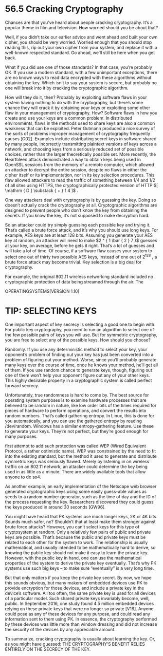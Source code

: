 # 56.5 Cracking Cryptography  

Chances are that you’ve heard about people cracking cryptography. It’s a popular theme in film and television. How worried should you be about that?  

Well, if you didn’t take our earlier advice and went ahead and built your own cipher, you should be very worried. Worried enough that you should stop reading this, rip out your own cipher from your system, and replace it with a well-known respected standard. Go ahead, we’ll still be here when you get back.  

What if you did use one of those standards? In that case, you’re probably OK. If you use a modern standard, with a few unimportant exceptions, there are no known ways to read data encrypted with these algorithms without obtaining the key. Which isn’t to say your system is secure, but probably no one will break into it by cracking the cryptographic algorithm.  

How will they do it, then? Probably by exploiting software flaws in your system having nothing to do with the cryptography, but there’s some chance they will crack it by obtaining your keys or exploiting some other flaw in your management of cryptography. How? Software flaws in how you create and use your keys are a common problem. In distributed environments, flaws in the methods used to share keys are also a common weakness that can be exploited. Peter Gutmann produced a nice survey of the sorts of problems improper management of cryptography frequently causes [G02]. Examples include distributing secret keys in software shared by many people, incorrectly transmitting plaintext versions of keys across a network, and choosing keys from a seriously reduced set of possible choices, rather than the larger theoretically possible set. More recently, the Heartbleed attack demonstrated a way to obtain keys being used in OpenSSL sessions from the memory of a remote computer, which allowed an attacker to decrypt the entire session, despite no flaws in either the cipher itself or its implementation, nor in its key selection procedures. This flaw allowed attackers to read the traffic of something between 1/4 and $1 / 2$ of all sites using HTTPS, the cryptographically protected version of HTTP $[ \mathrm { D } \substack { + } 1 4 ]$ .  

One way attackers deal with cryptography is by guessing the key. Doing so doesn’t actually crack the cryptography at all. Cryptographic algorithms are designed to prevent people who don’t know the key from obtaining the secrets. If you know the key, it’s not supposed to make decryption hard.  

So an attacker could try simply guessing each possible key and trying it. That’s called a brute force attack, and it’s why you should use long keys. For example, AES keys are at least 128 bits. Assuming you generate your AES key at random, an attacker will need to make $2 ^ { 1 \bar { 2 } 7 }$ guesses at your key, on average, before he gets it right. That’s a lot of guesses and will take a lot of time. Of course, if a software flaw causes your system to select one out of thirty two possible AES keys, instead of one out of $2 ^ { 1 2 8 }$ , a brute force attack may become trivial. Key selection is a big deal for cryptography.  

For example, the original 802.11 wireless networking standard included no cryptographic protection of data being streamed through the air. The  

OPERATINGSYSTEMS[VERSION 1.10]  

# TIP: SELECTING KEYS  

One important aspect of key secrecy is selecting a good one to begin with. For public key cryptography, you need to run an algorithm to select one of the few possible pairs of keys you will use. But for symmetric cryptography, you are free to select any of the possible keys. How should you choose?  

Randomly. If you use any deterministic method to select your key, your opponent’s problem of finding out your key has just been converted into a problem of figuring out your method. Worse, since you’ll probably generate many keys over the course of time, once he knows your method, he’ll get all of them. If you use random chance to generate keys, though, figuring out one of them won’t help your opponent figure out any of your other keys. This highly desirable property in a cryptographic system is called perfect forward secrecy.  

Unfortunately, true randomness is hard to come by. The best source for operating system purposes is to examine hardware processes that are believed to be random in nature, like low order bits of the times required for pieces of hardware to perform operations, and convert the results into random numbers. That’s called gathering entropy. In Linux, this is done for you automatically, and you can use the gathered entropy by reading /dev/random. Windows has a similar entropy-gathering feature. Use these to generate your keys. They’re not perfect, but they’re good enough for many purposes.  

first attempt to add such protection was called WEP (Wired Equivalent Protocol, a rather optimistic name). WEP was constrained by the need to fit into the existing standard, but the method it used to generate and distribute symmetric keys was seriously flawed. Merely by listening in on wireless traffic on an 802.11 network, an attacker could determine the key being used in as little as a minute. There are widely available tools that allow anyone to do so4.  

As another example, an early implementation of the Netscape web browser generated cryptographic keys using some easily guess-able values as seeds to a random number generator, such as the time of day and the ID of the process requesting the key. Researchers discovered they could guess the keys produced in around 30 seconds [GW96].  

You might have heard that PK systems use much longer keys, 2K or 4K bits. Sounds much safer, no? Shouldn’t that at least make them stronger against brute force attacks? However, you can’t select keys for this type of cryptosystem at random. Only a relatively few pairs of public and private keys are possible. That’s because the public and private keys must be related to each other for the system to work. The relationship is usually mathematical, and usually intended to be mathematically hard to derive, so knowing the public key should not make it easy to learn the private key. However, with the public key in hand, one can use the mathematical properties of the system to derive the private key eventually. That’s why PK systems use such big keys – to make sure “eventually” is a very long time.  

But that only matters if you keep the private key secret. By now, we hope this sounds obvious, but many makers of embedded devices use PK to provide encryption for those devices, and include a private key in the device’s software. All too often, the same private key is used for all devices of a particular model. Such shared private keys invariably become, well, public. In September 2016, one study found 4.5 million embedded devices relying on these private keys that were no longer so private [V16]. Anyone could pose as any of these devices for any purpose, and could read any information sent to them using PK. In essence, the cryptography performed by these devices was little more than window dressing and did not increase the security of the devices by any appreciable amount.  

To summarize, cracking cryptography is usually about learning the key. $\scriptstyle \mathrm { O r , }$ as you might have guessed: THE CRYPTOGRAPHY’S BENEFIT RELIES ENTIRELY ON THE SECRECY OF THE KEY.  

